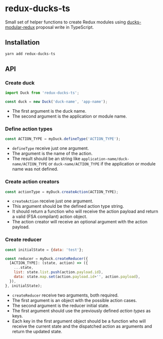 # redux-ducks-ts

Small set of helper functions to create Redux modules using [ducks-modular-redux](https://github.com/erikras/ducks-modular-redux/) proposal write in TypeScript.

## Installation
```bash
yarn add redux-ducks-ts
```

## API
### Create duck
```javascript
import Duck from 'redux-ducks-ts';

const duck = new Duck('duck-name', 'app-name');
```
* The first argument is the duck name.
* The second argument is the application or module name.

### Define action types
```javascript
const ACTION_TYPE = myDuck.defineType('ACTION_TYPE');
```
* `defineType` receive just one argument.
* The argument is the name of the action.
* The result should be an string like `application-name/duck-name/ACTION_TYPE` or `duck-name/ACTION_TYPE` if the application or module name was not defined.

### Create action creators
```javascript
const actionType = myDuck.createAction(ACTION_TYPE);
```
* `createAction` receive just one argument.
* This argument should be the defined action type string.
* It should return a function who will receive the action payload and return a valid (FSA compilant) action object.
* The action creator will receive an optional argument with the action payload.

### Create reducer
```javascript
const initialState = {data: 'test'};

const reducer = myDuck.createReducer({
  [ACTION_TYPE]: (state, action) => ({
    ...state,
    list: state.list.push(action.payload.id),
    data: state.map.set(action.payload.id+'', action.payload),
  }),
}, initialState);
```
* `createReducer` receive two arguments, both required.
* The first argument is an object with the possible action cases.
* The second argument is the reducer initial state.
* The first argument should use the previously defined *action types* as keys.
* Each key in the first argument object should be a function who will receive the current state and the dispatched action as arguments and return the updated state.